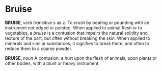 # Bruise

**BRUISE**, _verb transitive_ s as z. To crush by beating or pounding with an instrument not edged or pointed. When applied to animal flesh or to vegetables, a _bruise_ is a contusion that impairs the natural solidity and texture of the part, but often without breaking the skin. When applied to minerals and similar substances, it signifies to break them, and often to reduce them to a coarse powder.

**BRUISE**, _noun_ A contusion; a hurt upon the flesh of animals, upon plants or other bodies, with a blunt or heavy instrument.